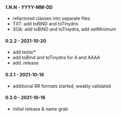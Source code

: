 
#### 1.N.N - YYYY-MM-DD

- refactored classes into separate files
- TXT: add toBIND and toTinydns
- SOA: add toBIND and toTinydns, add setMinimum


#### 0.2.2 - 2021-10-20

- add tests/*
- add toBind and toTinydns for A and AAAA
- add .release


#### 0.2.1 - 2021-10-16

- additional RR formats started, weakly validated


#### 0.2.0 - 2021-10-16

- initial release & name grab